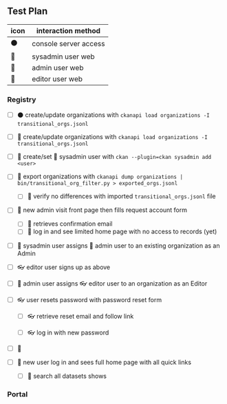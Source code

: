 ## Test Plan

|icon | interaction method |
| --- | --- |
| ⚫ | console server access |
| 🔴 | sysadmin user web |
| 🔵 | admin user web |
| 🔘 | editor user web |

### Registry

- [ ] ⚫ create/update organizations with `ckanapi load organizations -I transitional_orgs.jsonl`
- [ ] :white_square_button: create/update organizations with `ckanapi load organizations -I transitional_orgs.jsonl`
- [ ] :white_square_button: create/set :wrench: sysadmin user with `ckan --plugin=ckan sysadmin add <user>`

- [ ] :white_square_button: export organizations with `ckanapi dump organizations | bin/transitional_org_filter.py > exported_orgs.jsonl`
  - [ ] :white_square_button: verify no differences with imported `transitional_orgs.jsonl` file

- [ ] :microphone: new admin visit front page then fills request account form
  - [ ] :microphone: retrieves confirmation email
  - [ ] :microphone: log in and see limited home page with no access to records (yet)
- [ ] :wrench: sysadmin user assigns :microphone: admin user to an existing organization as an Admin

- [ ] :eyeglasses: editor user signs up as above
- [ ] :microphone: admin user assigns :eyeglasses: editor user to an organization as an Editor

- [ ] :eyeglasses: user resets password with password reset form
  - [ ] :eyeglasses: retrieve reset email and follow link
  - [ ] :eyeglasses: log in with new password


- [ ] :microphone:

- [ ] :bicyclist: new user log in and sees full home page with all quick links
  - [ ] :bicyclist: search all datasets shows


### Portal
